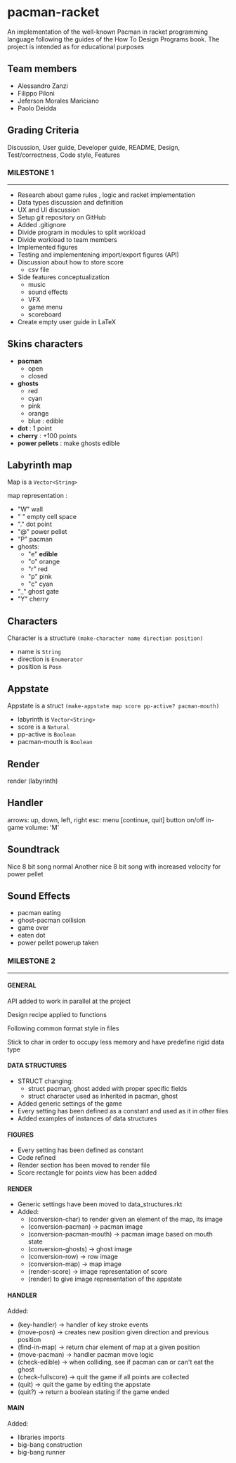 # pacman-racket

An implementation of the well-known Pacman in racket programming language following the guides of the How To Design Programs book. The project is intended as for educational purposes

## Team members

- Alessandro Zanzi
- Filippo Piloni
- Jeferson Morales Mariciano
- Paolo Deidda

## Grading Criteria

Discussion, User guide, Developer guide, README, Design, Test/correctness, Code style, Features

### MILESTONE 1

---------------------

- Research about game rules , logic and racket implementation
- Data types discussion and definition
- UX and UI discussion
- Setup git repository on GitHub
- Added .gitignore
- Divide program in modules to split workload
- Divide workload to team members
- Implemented figures
- Testing and implementening import/export figures (API)
- Discussion about how to store score 
	- csv file
- Side features conceptualization 
	- music
	- sound effects
	- VFX
	- game menu
	- scoreboard 
- Create empty user guide in LaTeX

## Skins characters

- **pacman**
  - open
  - closed
- **ghosts**
  - red
  - cyan
  - pink
  - orange
  - blue :  edible
- **dot** : 1 point
- **cherry** : +100 points
- **power pellets** : make ghosts edible 

## Labyrinth map

Map is a `Vector<String>`

map representation :
- "W" wall
- " " empty cell space
- "." dot point
- "@" power pellet
- "P" pacman
- ghosts:
  - "e" **edible**
  - "o" orange
  - "r" red
  - "p" pink
  - "c" cyan
- "_" ghost gate
- "Y" cherry

## Characters

Character is a structure `(make-character name direction position)`
- name is `String`
- direction is `Enumerator`
- position is `Posn`

## Appstate

Appstate is a struct `(make-appstate map score pp-active? pacman-mouth)`
- labyrinth is `Vector<String>`
- score is a `Natural`
- pp-active is `Boolean`
- pacman-mouth is `Boolean`

## Render

render (labyrinth) 

## Handler

arrows: up, down, left, right
esc: menu [continue, quit]
button on/off in-game volume: 'M'

## Soundtrack

Nice 8 bit song normal
Another nice 8 bit song with increased velocity for power pellet

## Sound Effects

- pacman eating
- ghost-pacman collision
- game over
- eaten dot
- power pellet powerup taken



### MILESTONE 2

---------------------

#### GENERAL

API added to work in parallel at the project

Design recipe applied to functions

Following common format style in files

Stick to char in order to occupy less memory and have predefine rigid data type

#### DATA STRUCTURES

* STRUCT changing:
  * struct pacman, ghost added with proper specific fields
  * struct character used as inherited in pacman, ghost
* Added generic settings of the game
* Every setting has been defined as a constant and used as it in other files
* Added examples of instances of data structures

#### FIGURES

- Every setting has been defined as constant
- Code refined
- Render section has been moved to render file
- Score rectangle for points view has been added

#### RENDER

- Generic settings have been moved to data_structures.rkt
- Added:
  -  (conversion-char) to render given an element of the map, its image
  - (conversion-pacman) -> pacman image
  - (conversion-pacman-mouth) -> pacman image based on mouth state
  - (conversion-ghosts) -> ghost image
  - (conversion-row) -> row image
  - (conversion-map) -> map image
  - (render-score) -> image representation of score
  - (render) to give image representation of the appstate

#### HANDLER

Added:

- (key-handler) -> handler of key stroke events
- (move-posn) -> creates new position given direction and previous position
- (find-in-map) -> return char element of map at a given position
- (move-pacman) -> handler pacman move logic
- (check-edible) -> when colliding, see if pacman can or can't eat the ghost
- (check-fullscore) -> quit the game if all points are collected
- (quit) -> quit the game by editing the appstate
- (quit?) -> return a boolean stating if the game ended

#### MAIN

Added:

- libraries imports
- big-bang construction
- big-bang runner